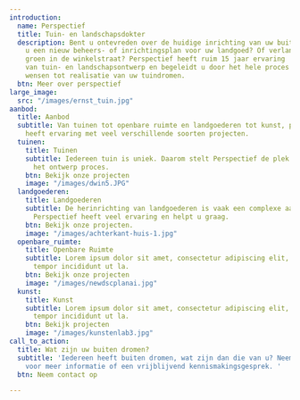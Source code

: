 ```yaml
---
introduction:
  name: Perspectief
  title: Tuin- en landschapsdokter
  description: Bent u ontevreden over de huidige inrichting van uw buitenruimte? Wilt
    u een nieuw beheers- of inrichtingsplan voor uw landgoed? Of verlangt u naar meer
    groen in de winkelstraat? Perspectief heeft ruim 15 jaar ervaring  op het gebied
    van tuin- en landschapsontwerp en begeleidt u door het hele proces van idee en
    wensen tot realisatie van uw tuindromen.
  btn: Meer over perspectief
large_image:
  src: "/images/ernst_tuin.jpg"
aanbod:
  title: Aanbod
  subtitle: Van tuinen tot openbare ruimte en landgoederen tot kunst, perspectief
    heeft ervaring met veel verschillende soorten projecten.
  tuinen:
    title: Tuinen
    subtitle: Iedereen tuin is uniek. Daarom stelt Perspectief de plek centraal tijdens
      het ontwerp proces.
    btn: Bekijk onze projecten
    image: "/images/dwin5.JPG"
  landgoederen:
    title: Landgoederen
    subtitle: De herinrichting van landgoederen is vaak een complexe aangelegenheid.
      Perspectief heeft veel ervaring en helpt u graag.
    btn: Bekijk onze projecten.
    image: "/images/achterkant-huis-1.jpg"
  openbare_ruimte:
    title: Openbare Ruimte
    subtitle: Lorem ipsum dolor sit amet, consectetur adipiscing elit, sed do eiusmod
      tempor incididunt ut la.
    btn: Bekijk onze projecten
    image: "/images/newdscplanai.jpg"
  kunst:
    title: Kunst
    subtitle: Lorem ipsum dolor sit amet, consectetur adipiscing elit, sed do eiusmod
      tempor incididunt ut la.
    btn: Bekijk projecten
    image: "/images/kunstenlab3.jpg"
call_to_action:
  title: Wat zijn uw buiten dromen?
  subtitle: 'Iedereen heeft buiten dromen, wat zijn dan die van u? Neem contact op
    voor meer informatie of een vrijblijvend kennismakingsgesprek. '
  btn: Neem contact op

---
```

